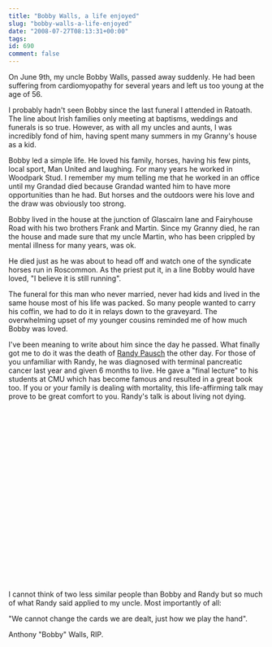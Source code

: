 ```yaml
---
title: "Bobby Walls, a life enjoyed"
slug: "bobby-walls-a-life-enjoyed"
date: "2008-07-27T08:13:31+00:00"
tags:
id: 690
comment: false
---
```


On June 9th, my uncle Bobby Walls, passed away suddenly. He had been suffering from cardiomyopathy for several years and left us too young at the age of 56.

I probably hadn't seen Bobby since the last funeral I attended in Ratoath. The line about Irish families only meeting at baptisms, weddings and funerals is so true. However, as with all my uncles and aunts, I was incredibly fond of him, having spent many summers in my Granny's house as a kid.

Bobby led a simple life. He loved his family, horses, having his few pints, local sport, Man United and laughing. For many years he worked in Woodpark Stud. I remember my mum telling me that he worked in an office until my Grandad died because Grandad wanted him to have more opportunities than he had. But horses and the outdoors were his love and the draw was obviously too strong.

Bobby lived in the house at the junction of Glascairn lane and Fairyhouse Road with his two brothers Frank and Martin. Since my Granny died, he ran the house and made sure that my uncle Martin, who has been crippled by mental illness for many years, was ok.

He died just as he was about to head off and watch one of the syndicate horses run in Roscommon. As the priest put it, in a line Bobby would have loved, "I believe it is still running".

The funeral for this man who never married, never had kids and lived in the same house most of his life was packed. So many people wanted to carry his coffin, we had to do it in relays down to the graveyard. The overwhelming upset of my younger cousins reminded me of how much Bobby was loved.

I've been meaning to write about him since the day he passed. What finally got me to do it was the death of [Randy Pausch](http://download.srv.cs.cmu.edu/~pausch/) the other day. For those of you unfamiliar with Randy, he was diagnosed with terminal pancreatic cancer last year and given 6 months to live. He gave a "final lecture" to his students at CMU which has become famous and resulted in a great book too. If you or your family is dealing with mortality, this life-affirming talk may prove to be great comfort to you. Randy's talk is about living not dying.

<object classid="clsid:d27cdb6e-ae6d-11cf-96b8-444553540000" width="425" height="344" codebase="http://download.macromedia.com/pub/shockwave/cabs/flash/swflash.cab#version=6,0,40,0"><param name="allowFullScreen" value="true" /><param name="src" value="http://www.youtube.com/v/ji5_MqicxSoandhl=enandfs=1" /><embed type="application/x-shockwave-flash" width="425" height="344" src="http://www.youtube.com/v/ji5_MqicxSoandhl=enandfs=1" allowfullscreen="true"></embed></object>

I cannot think of two less similar people than Bobby and Randy but so much of what Randy said applied to my uncle. Most importantly of all:

"We cannot change the cards we are dealt, just how we play the hand".

Anthony "Bobby" Walls, RIP.
